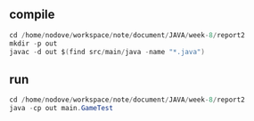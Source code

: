 ## compile
```java
cd /home/nodove/workspace/note/document/JAVA/week-8/report2
mkdir -p out
javac -d out $(find src/main/java -name "*.java")
```
## run
```java
cd /home/nodove/workspace/note/document/JAVA/week-8/report2
java -cp out main.GameTest
```